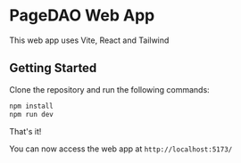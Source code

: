# PageDAO Web App

This web app uses Vite, React and Tailwind

## Getting Started

Clone the repository and run the following commands:

```bash
npm install
npm run dev
```

That's it! 

You can now access the web app at `http://localhost:5173/`
